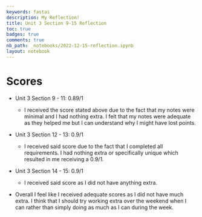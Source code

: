 ```yaml
---
keywords: fastai
description: My Reflection!
title: Unit 3 Section 9-15 Reflection
toc: true 
badges: true
comments: true
nb_path: _notebooks/2022-12-15-reflection.ipynb
layout: notebook
---
```


<!--
#################################################
### THIS FILE WAS AUTOGENERATED! DO NOT EDIT! ###
#################################################
# file to edit: _notebooks/2022-12-15-reflection.ipynb
-->

<div class="container" id="notebook-container">
        
<div class="cell border-box-sizing text_cell rendered"><div class="inner_cell">
<div class="text_cell_render border-box-sizing rendered_html">
<h1 id="Scores">Scores<a class="anchor-link" href="#Scores"> </a></h1><ul>
<li><p>Unit 3 Section 9 - 11: 0.89/1</p>
<ul>
<li>I received the score stated above due to the fact that my notes were minimal and I had nothing extra. I felt that my notes were adequate as they helped me but I can understand why I might have lost points. </li>
</ul>
</li>
<li><p>Unit 3 Section 12 - 13: 0.9/1</p>
<ul>
<li>I received said score due to the fact that I completed all requirements. I had nothing extra or specifically unique which resulted in me receiving a 0.9/1.</li>
</ul>
</li>
<li><p>Unit 3 Section 14 - 15: 0.9/1</p>
<ul>
<li>I received said score as I did not have anything extra.</li>
</ul>
</li>
</ul>
<ul>
<li>Overall I feel like I received adequate scores as I did not have much extra. I think that I should try working extra over the weekend when I can rather than simply doing as much as I can during the week.</li>
</ul>

</div>
</div>
</div>
</div>
 

